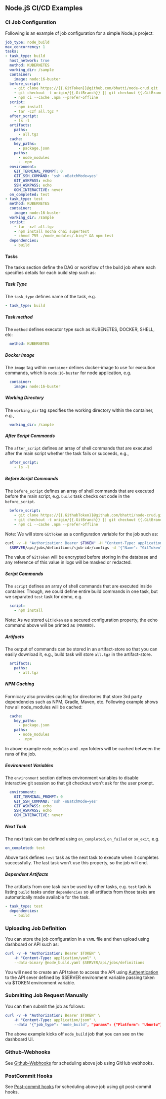 ## Node.jS CI/CD Examples


### CI Job Configuration
Following is an example of job configuration for a simple Node.js project:
```yaml
job_type: node_build
max_concurrency: 1
tasks:
- task_type: build
  host_network: true
  method: KUBERNETES
  working_dir: /sample
  container:
    image: node:16-buster
  before_script:
    - git clone https://{{.GitToken}}@github.com/bhatti/node-crud.git .
    - git checkout -t origin/{{.GitBranch}} || git checkout {{.GitBranch}}
    - npm ci --cache .npm --prefer-offline
  script:
    - npm install
    - tar -czf all.tgz *
  after_script:
    - ls -l
  artifacts:
    paths:
      - all.tgz
  cache:
    key_paths:
      - package.json
    paths:
      - node_modules
      - .npm
  environment:
    GIT_TERMINAL_PROMPT: 0
    GIT_SSH_COMMAND: 'ssh -oBatchMode=yes'
    GIT_ASKPASS: echo
    SSH_ASKPASS: echo
    GCM_INTERACTIVE: never
  on_completed: test
- task_type: test
  method: KUBERNETES
  container:
    image: node:16-buster
  working_dir: /sample
  script:
    - tar -xzf all.tgz
    - npm install mocha chai supertest
    - chmod 755 ./node_modules/.bin/* && npm test
  dependencies:
    - build
```

#### Tasks
The tasks section define the DAG or workflow of the build job where each specifies details for each build step such as:

##### Task Type
The `task_type` defines name of the task, e.g.
```yaml
- task_type: build
```

##### Task method
The `method` defines executor type such as KUBENETES, DOCKER, SHELL, etc:
```yaml
  method: KUBERNETES
```

##### Docker Image
The `image` tag within `container` defines docker-image to use for execution commands, which is `node:16-buster` for node application, e.g.
```yaml
  container:
    image: node:16-buster
```

##### Working Directory
The `working_dir` tag specifies the working directory within the container, e.g.,
```yaml
  working_dir: /sample
```

##### After Script Commands
The `after_script` defines an array of shell commands that are executed after the main script whether the task fails or succeeds, e.g., 
```yaml
  after_script:
    - ls -l
```

##### Before Script Commands
The `before_script` defines an array of shell commands that are executed before the main script, e.g. `build`
task checks out code in the `before_script`. 
```yaml
  before_script:
    - git clone https://{{.GithubToken}}@github.com/bhatti/node-crud.git .
    - git checkout -t origin/{{.GitBranch}} || git checkout {{.GitBranch}}
    - npm ci --cache .npm --prefer-offline
```

Note: We will store `GitToken` as a configuration variable for the job such as:
```bash
curl -v -H "Authorization: Bearer $TOKEN" -H "Content-Type: application/yaml" \
  $SERVER/api/jobs/definitions/<job-id>/configs -d '{"Name": "GitToken", "Value": "<myvalue>", "Secret": true}'
```

The value of `GitToken` will be encrypted before storing in the database and any reference of this value in logs
will be masked or redacted.

##### Script Commands
The `script` defines an array of shell commands that are executed inside container. Though, we could define entire
build commands in one task, but we separated `test` task for demo, e.g.
```yaml
  script:
    - npm install
```

Note: As we stored `GitToken` as a secured configuration property, the echo command above will be printed as `[MASKED]`.

##### Artifacts
The output of commands can be stored in an artifact-store so that you can easily download it, e.g., build task 
will store `all.tgz` in the artifact-store.
```yaml
  artifacts:
    paths:
      - all.tgz
```

##### NPM Caching
Formicary also provides caching for directories that store 3rd party dependencies such as 
NPM, Gradle, Maven, etc. Following example shows how all node_modules will be cached:

```yaml
  cache:
    key_paths:
      - package.json
    paths:
      - node_modules
      - .npm
```

In above example `node_modules` and `.npm` folders will be cached between the runs of the job.

##### Environment Variables
The `environment` section defines environment variables to disable interactive git session so that git checkout
won't ask for the user prompt.

```yaml
  environment:
    GIT_TERMINAL_PROMPT: 0
    GIT_SSH_COMMAND: 'ssh -oBatchMode=yes'
    GIT_ASKPASS: echo
    SSH_ASKPASS: echo
    GCM_INTERACTIVE: never
```

##### Next Task
The next task can be defined using `on_completed`, `on_failed` or `on_exit`, e.g.
```yaml
on_completed: test
```
Above task defines `test` task as the next task to execute when it completes successfully. 
The last task won't use this property, so the job will end.

##### Dependent Artifacts
The artifacts from one task can be used by other tasks, e.g. `test` task is listing `build` tasks under
`dependencies` so all artifacts from those tasks are automatically made available for the task.
```yaml
- task_type: test
  dependencies:
    - build
```

### Uploading Job Definition
You can store the job configuration in a `YAML` file and then upload using dashboard or API such as:

```yaml
curl -v -H "Authorization: Bearer $TOKEN" \
    -H "Content-Type: application/yaml" \
    --data-binary @node_build.yaml $SERVER/api/jobs/definitions
```
You will need to create an API token to access the API using [Authentication](apidocs.md#Authentication) to
the API sever defined by $SERVER environment variable passing token via $TOKEN environment variable.

### Submitting Job Request Manually
You can then submit the job as follows:

```yaml
curl -v -H "Authorization: Bearer $TOKEN" \
    -H "Content-Type: application/json" \
    --data '{"job_type": "node_build", "params": {"Platform": "Ubuntu"}}' $SERVER/api/jobs/requests
```
The above example kicks off `node_build` job that you can see on the dashboard UI.

### Github-Webhooks
See [Github-Webhooks](howto.md#Webhooks) for scheduling above job using GitHub webhooks.

### PostCommit Hooks
See [Post-commit hooks](howto.md#PostCommit) for scheduling above job using git post-commit hooks.

